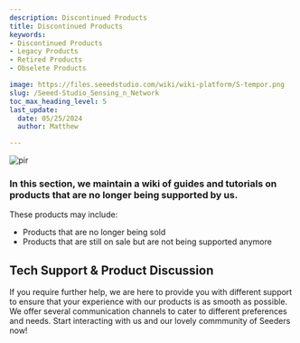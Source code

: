 ```yaml
---
description: Discontinued Products
title: Discontinued Products
keywords:
- Discontinued Products
- Legacy Products
- Retired Products
- Obselete Products

image: https://files.seeedstudio.com/wiki/wiki-platform/S-tempor.png
slug: /Seeed-Studio_Sensing_n_Network
toc_max_heading_level: 5
last_update:
  date: 05/25/2024
  author: Matthew

---
```


<p style={{textAlign: 'center'}}><img src="https://files.seeedstudio.com/wiki/seeed_logo/Wiki_Platform_GT_Logo.jpg" alt="pir" width={1000} height="auto" /></p>



### In this section, we maintain a wiki of guides and tutorials on products that are no longer being supported by us.

These products may include:
- Products that are no longer being sold
- Products that are still on sale but are not being supported anymore

## Tech Support & Product Discussion

If you require further help, we are here to provide you with different support to ensure that your experience with our products is as smooth as possible. We offer several communication channels to cater to different preferences and needs. Start interacting with us and our lovely commmunity of Seeders now!

<div class="table-center">
  <div class="button_tech_support_container">
  <a href="https://forum.seeedstudio.com/" class="button_forum"></a> 
  <a href="https://www.seeedstudio.com/contacts" class="button_email"></a>
  </div>

  <div class="button_tech_support_container">
  <a href="https://discord.gg/eWkprNDMU7" class="button_discord"></a> 
  <a href="https://github.com/Seeed-Studio/wiki-documents/discussions/69" class="button_discussion"></a>
  </div>
</div>